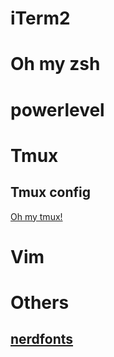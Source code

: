 # iTerm2
# Oh my zsh
# powerlevel
# Tmux
## Tmux config
[Oh my tmux!](https://github.com/gpakosz/.tmux)
# Vim
# Others
## [nerdfonts](https://www.nerdfonts.com/)


